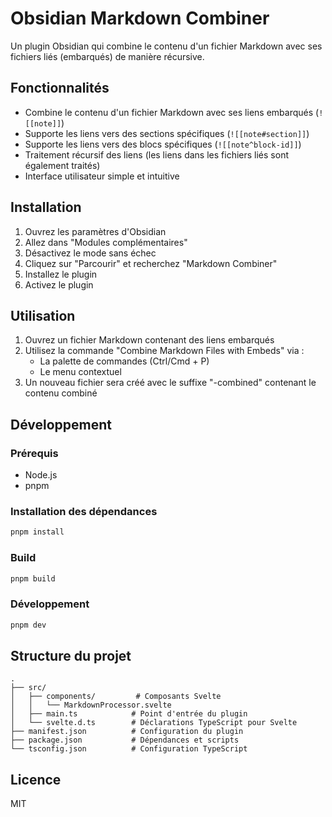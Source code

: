 # Obsidian Markdown Combiner

Un plugin Obsidian qui combine le contenu d'un fichier Markdown avec ses fichiers liés (embarqués) de manière récursive.

## Fonctionnalités

- Combine le contenu d'un fichier Markdown avec ses liens embarqués (`![[note]]`)
- Supporte les liens vers des sections spécifiques (`![[note#section]]`)
- Supporte les liens vers des blocs spécifiques (`![[note^block-id]]`)
- Traitement récursif des liens (les liens dans les fichiers liés sont également traités)
- Interface utilisateur simple et intuitive

## Installation

1. Ouvrez les paramètres d'Obsidian
2. Allez dans "Modules complémentaires"
3. Désactivez le mode sans échec
4. Cliquez sur "Parcourir" et recherchez "Markdown Combiner"
5. Installez le plugin
6. Activez le plugin

## Utilisation

1. Ouvrez un fichier Markdown contenant des liens embarqués
2. Utilisez la commande "Combine Markdown Files with Embeds" via :
   - La palette de commandes (Ctrl/Cmd + P)
   - Le menu contextuel
3. Un nouveau fichier sera créé avec le suffixe "-combined" contenant le contenu combiné

## Développement

### Prérequis

- Node.js
- pnpm

### Installation des dépendances

```bash
pnpm install
```

### Build

```bash
pnpm build
```

### Développement

```bash
pnpm dev
```

## Structure du projet

```
.
├── src/
│   ├── components/         # Composants Svelte
│   │   └── MarkdownProcessor.svelte
│   ├── main.ts            # Point d'entrée du plugin
│   └── svelte.d.ts        # Déclarations TypeScript pour Svelte
├── manifest.json          # Configuration du plugin
├── package.json           # Dépendances et scripts
└── tsconfig.json          # Configuration TypeScript
```

## Licence

MIT
